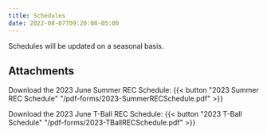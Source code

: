 ```yaml
---
title: Schedules
date: 2022-08-07T09:20:08-05:00
---
```


Schedules will be updated on a seasonal basis.

## Attachments



  Download the 2023 June Summer REC Schedule:  {{< button "2023 Summer REC Schedule" "/pdf-forms/2023-SummerRECSchedule.pdf" >}}

  Download the 2023 June T-Ball REC Schedule:  {{< button "2023 T-Ball Schedule" "/pdf-forms/2023-TBallRECSchedule.pdf" >}}

  <!-- Download the May 2022 Softball REC Schedule:  {{< button "May 2022 Softball Schedule" "/pdf-forms/2022-MaySoftballRECSchedule.pdf" >}}

  Download the June 2022 Softball REC Schedule:  {{< button "June 2022 Softball Schedule" "/pdf-forms/2022JuneSoftballRECSchedule.pdf" >}}

  Download the May 2022 3rd/4th Grade Baseball REC Schedule:  {{< button "May 2022 3rd/4th Grade Baseball Schedule" "/pdf-forms/2022-MayBaseball-3rd_4thGradeRECSchedule.pdf" >}}

  Download the June 2022 3rd/4th Grade Baseball REC Schedule:  {{< button "June 2022 3rd/4th Grade Baseball Schedule" "/pdf-forms/2022-JuneBaseball-3rd_4thGradeRECSchedule.pdf" >}}

  Download the May 2022 5th/6th Grade Baseball REC Schedule:  {{< button "May 2022 5th/6th Grade Baseball Schedule" "/pdf-forms/2022-MayBaseball-5th_6thGradeRECSchedule.pdf" >}}

  Download the June 2022 5th/6th Grade Baseball REC Schedule:  {{< button "June 2022 5th/6th Grade Baseball Schedule" "/pdf-forms/2022-JuneBaseball-5th_6thGradeRECSchedule.pdf" >}}

    Download the 2022 Football & Soccer REC Schedule:  {{< button "2022 Football & Soccer Schedule" "/pdf-forms/2022-Fall-Soccer-Football-Schedule.pdf" >}}

  Download the 2022-23 Basketball REC Schedule:  {{< button "2022-23 Basketball Schedule" "2022-23-Basketball-Registration-Info-Sheet.pdf" >}} --->
